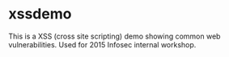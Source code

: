 # xssdemo
This is a XSS (cross site scripting) demo showing common web vulnerabilities. Used for 2015 Infosec internal workshop.
